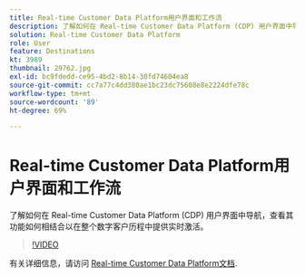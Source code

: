 ```yaml
---
title: Real-time Customer Data Platform用户界面和工作流
description: 了解如何在 Real-time Customer Data Platform (CDP) 用户界面中导航，查看其功能如何相结合以在整个数字客户历程中提供实时激活。
solution: Real-time Customer Data Platform
role: User
feature: Destinations
kt: 3989
thumbnail: 29762.jpg
exl-id: bc9fdedd-ce95-4bd2-8b14-30fd74604ea8
source-git-commit: cc7a77c4dd380ae1bc23dc75608e8e2224dfe78c
workflow-type: tm+mt
source-wordcount: '89'
ht-degree: 69%

---
```


# Real-time Customer Data Platform用户界面和工作流

了解如何在 Real-time Customer Data Platform (CDP) 用户界面中导航，查看其功能如何相结合以在整个数字客户历程中提供实时激活。

>[!VIDEO](https://video.tv.adobe.com/v/29762?quality=12&learn=on)

有关详细信息，请访问 [Real-time Customer Data Platform文档](https://experienceleague.adobe.com/docs/experience-platform/rtcdp/overview.html?lang=zh-Hans).
